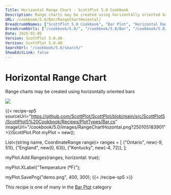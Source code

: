 ```yaml
---
Title: Horizontal Range Chart - ScottPlot 5.0 Cookbook
Description: Range charts may be created using horizontally oriented bars
URL: /cookbook/5.0/Bar/RangeChartHozontal/
BreadcrumbNames: ["ScottPlot 5.0 Cookbook", "Bar Plot", "Horizontal Range Chart"]
BreadcrumbUrls: ["/cookbook/5.0/", "/cookbook/5.0/Bar", "/cookbook/5.0/Bar/RangeChartHozontal"]
Date: 2025-01-05
Version: ScottPlot 5.0.48
Version: ScottPlot 5.0.48
SearchUrl: "/cookbook/5.0/search/"
ShowEditLink: false
---
```



<div class='d-flex align-items-center mt-5'>
<h1 class='me-2 text-dark my-0 border-0'>Horizontal Range Chart</h1>
</div>

Range charts may be created using horizontally oriented bars

[![](/cookbook/5.0/images/RangeChartHozontal.png?250105183901)](/cookbook/5.0/images/RangeChartHozontal.png?250105183901)

{{< recipe-sp5 sourceUrl="https://github.com/ScottPlot/ScottPlot/blob/main/src/ScottPlot5/ScottPlot5%20Cookbook/Recipes/PlotTypes/Bar.cs" imageUrl="/cookbook/5.0/images/RangeChartHozontal.png?250105183901" >}}ScottPlot.Plot myPlot = new();

List&lt;(string name, CoordinateRange range)&gt; ranges =
[
    ("Ontario", new(-9, 51)),
    ("England", new(0, 63)),
    ("Kentucky", new(-4, 72)),
];

myPlot.Add.Ranges(ranges, horizontal: true);

myPlot.XLabel("Temperature (ºF)");

myPlot.SavePng("demo.png", 400, 300);
{{< /recipe-sp5 >}}

<div class='my-5 text-center'>This recipe is one of many in the <a href='/cookbook/5.0/Bar'>Bar Plot</a> category</div>


